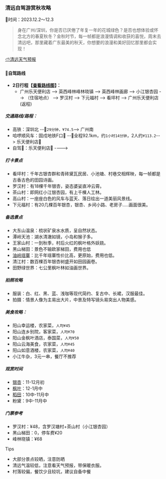 ### 清远自驾游赏秋攻略
📆时间：2023.12.2～12.3

>身在广州/深圳，你是否已厌倦了年复一年的花城绿色？是否也想体验或怀念北方的春夏秋冬？金秋时节，每一帧都是浪漫情调和收获的喜悦，周末去清远吧，那里藏着广东最美的秋天，你想要的浪漫和美好回忆那里都会实现！

[⛅清远天气预报](https://waptianqi.2345.com/qingyuan-59280.htm)

#### 🚙自驾路线

+ **2日行程【[查看路线图](./subpage/清远攻略/路线图.md)】：**
    - 广州乐天便利店 --> 英西峰林峰林晓镇 --> 英西峰林画廊 --> 小江银杏园 --> （住宿地点） --> 罗汉村 --> 下元福村 --> 看坪村 --> 广州乐天便利店(返程)

##### 交通路线/路程：
+ 高铁：深圳北 --🚄`29分钟，¥74.5`--> 广州南
+ 哈啰顺风车：固戍地铁F口🚉 --🚕全程92.1km，约`1小时14分钟`，2人约`¥113.2`--> 乐天便利店🏪
+ 自驾🚗：乐天便利店🏪 ----> 

##### 打卡景点
+ 看坪村：千年古银杏群和青砖黛瓦民居、小池塘、村巷交相辉映，每一帧都是古香古色的田园诗画。
+ 罗汉村：有18棵千年银杏，姿态婆娑直冲云霄。
+ 茶山村：即网红小江银杏园，有上千棵人工林。
+ 高山村：一座座白色的风车与蓝天、落日绘出一道美丽风景线。
+ 下元福村：有20几棵百年银杏，银杏、乡间小路、老房子.....画面很美。

##### 备选景点 
+ 大东山温泉：梳状矿泉水水质，呈自然状态。
+ 潭岭天池：湖水清澈如镜，小岛和猴子多。
+ 王家山村：一到秋季，村后火红的枫叶格外妖娆。
+ 黑山梯田：景色不输欧家梯田，费用也低
+ [油岭瑶寨](./subpage/清远攻略/古村落.md)：比千年瑶寨性价比高，更原始，费用也低。
+ 清江村：数百棵百年银杏树盛开如田园画卷。
+ 田野绿世界：七公里枫叶林如油画世界。

##### 拍照攻略
+ 服装：白、红、黑、蓝、浅咖等现代简约、复古中、长裙，汉服最佳。
+ 拍摄：情景人像为主易出大片，中景及特写镜头易突出人物美感。

##### 美食攻略：
+ 阳山幸运楼，农家菜，`人均¥45`
+ 阳山连乡别院，客家菜，`人均¥70`
+ 阳山金枫叶酒店，泰国菜，`人均¥50`
+ 阳山云海美食，农家菜，`人均¥45`
+ 阳山如意酒楼，农家菜，`人均¥40`
+ 小江牛杂，3元一串，餐厅不推荐

##### 观赏时间
+ [银杏](./subpage/清远攻略/银杏.md)：11-12月初
+ [枫叶](./subpage/清远攻略/枫叶.md)：12-1月中
+ [稻田](./subpage/清远攻略/田园风光.md)：10中-11月中
+ 粉黛：9中-11月中

##### 门票参考
+ 罗汉村：¥48，含罗汉塘村+茶山村（小江银杏园）
+ 黑山梯田：0，停车费¥20
+ 峰林晓镇：¥68

Tips
+ 大部分景点较晒，注意防晒
+ 清远气温较低，注意看天气预报，带保暖衣服。
+ 村落较偏，餐饮少且较坑，建议自备中餐


